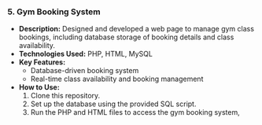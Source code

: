 ### 5. **Gym Booking System**
   - **Description:** Designed and developed a web page to manage gym class bookings, including database storage of booking details and class availability.
   - **Technologies Used:** PHP, HTML, MySQL
   - **Key Features:**
     - Database-driven booking system
     - Real-time class availability and booking management
   - **How to Use:**
     1. Clone this repository.
     2. Set up the database using the provided SQL script.
     3. Run the PHP and HTML files to access the gym booking system,
